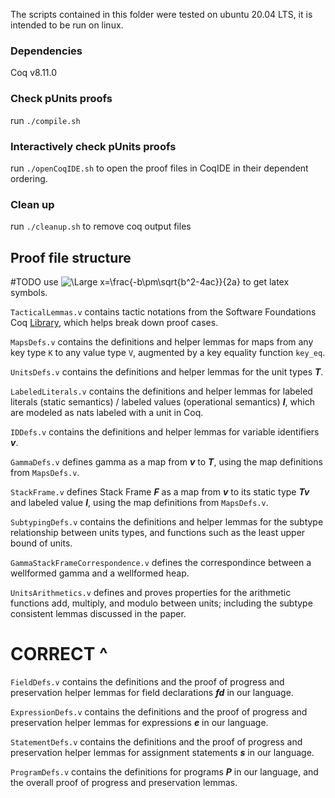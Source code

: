 The scripts contained in this folder were tested on ubuntu 20.04 LTS, it is intended to be run on linux.

### Dependencies

Coq v8.11.0

### Check pUnits proofs

run `./compile.sh`

### Interactively check pUnits proofs

run `./openCoqIDE.sh` to open the proof files in CoqIDE in their dependent ordering.

### Clean up

run `./cleanup.sh` to remove coq output files

## Proof file structure

#TODO use <img src="https://latex.codecogs.com/svg.latex?\Large&space;x=\frac{-b\pm\sqrt{b^2-4ac}}{2a}" title="\Large x=\frac{-b\pm\sqrt{b^2-4ac}}{2a}" />  to get latex symbols.

`TacticalLemmas.v` contains tactic notations from the Software Foundations Coq [Library](http://flint.cs.yale.edu/cs428/coq/sf/SfLib.html), which helps break down proof cases.

`MapsDefs.v` contains the definitions and helper lemmas for maps from any key type `K` to any value type `V`, augmented by a key equality function `key_eq`.

`UnitsDefs.v` contains the definitions and helper lemmas for the unit types **_T_**.

`LabeledLiterals.v` contains the definitions and helper lemmas for labeled literals (static semantics) / labeled values (operational semantics) **_l_**, which are modeled as nats labeled with a unit in Coq.

`IDDefs.v` contains the definitions and helper lemmas for variable identifiers **_v_**.

`GammaDefs.v` defines gamma as a map from **_v_** to **_T_**, using the map definitions from `MapsDefs.v`.

`StackFrame.v` defines Stack Frame **_F_** as a map from **_v_** to its static type **_Tv_** and labeled value **_l_**, using the map definitions from `MapsDefs.v`.

`SubtypingDefs.v` contains the definitions and helper lemmas for the subtype relationship between units types, and functions such as the least upper bound of units.

`GammaStackFrameCorrespondence.v` defines the correspondince between a wellformed gamma and a wellformed heap.

`UnitsArithmetics.v` defines and proves properties for the arithmetic functions add, multiply, and modulo between units; including the subtype consistent lemmas discussed in the paper.

# CORRECT ^

`FieldDefs.v` contains the definitions and the proof of progress and preservation helper lemmas for field declarations **_fd_** in our language.

`ExpressionDefs.v` contains the definitions and the proof of progress and preservation helper lemmas for expressions **_e_** in our language.

`StatementDefs.v` contains the definitions and the proof of progress and preservation helper lemmas for assignment statements **_s_** in our language.

`ProgramDefs.v` contains the definitions for programs **_P_** in our language, and the overall proof of progress and preservation lemmas.
